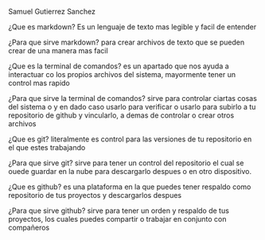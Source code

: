 Samuel Gutierrez Sanchez

¿Que es markdown?
Es un lenguaje de texto mas legible y facil de entender

¿Para que sirve markdown?
para crear archivos de texto que se pueden crear de una manera mas facil

¿Que es la terminal de comandos?
es un apartado que nos ayuda a interactuar co los propios archivos del sistema, mayormente tener un control mas rapido

¿Para que sirve la terminal de comandos?
sirve para controlar ciartas cosas del sistema o y en dado caso usarlo para verificar o usarlo para subirlo a tu repositorio de github y vincularlo, a demas de controlar o crear otros archivos 

¿Que es git?
literalmente es control para las versiones de tu repositorio en el que estes trabajando

¿Para que sirve git?
sirve para tener un control del repositorio el cual se ouede guardar en la nube para descargarlo despues o en otro dispositivo.

¿Que es github?
es una plataforma en la que puedes tener respaldo como repositorio de tus proyectos y descargarlos despues

¿Para que sirve github?
sirve para tener un orden y respaldo de tus proyectos, los cuales puedes compartir o trabajar en conjunto con compañeros